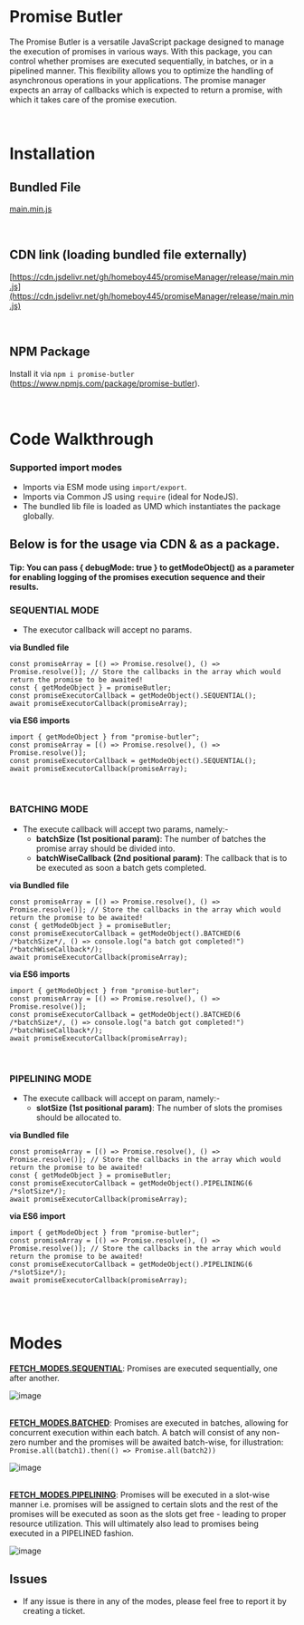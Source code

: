 # Promise Butler
The Promise Butler is a versatile JavaScript package designed to manage the execution of promises in various ways. With this package, you can control whether promises are executed sequentially, in batches, or in a pipelined manner. This flexibility allows you to optimize the handling of asynchronous operations in your applications. The promise manager expects an array of callbacks which is expected to return a promise, with which it takes care of the promise execution.

<br>

# Installation

## Bundled File
[main.min.js](https://github.com/homeboy445/promiseButler/blob/main/release/index.js)

<br>

## CDN link (loading bundled file externally)
[https://cdn.jsdelivr.net/gh/homeboy445/promiseManager/release/main.min.js](https://cdn.jsdelivr.net/gh/homeboy445/promiseManager/release/main.min.js)

<br>

## NPM Package
Install it via ```npm i promise-butler``` (https://www.npmjs.com/package/promise-butler).
<br>
<br>
<br>

# Code Walkthrough

### Supported import modes
- Imports via ESM mode using ```import/export```.
- Imports via Common JS using ```require``` (ideal for NodeJS).
- The bundled lib file is loaded as UMD which instantiates the package globally.

## Below is for the usage via CDN & as a package.

#### Tip: You can pass { debugMode: true } to getModeObject() as a parameter for enabling logging of the promises execution sequence and their results.

### SEQUENTIAL MODE
- The executor callback will accept no params.

<strong>via Bundled file</strong>
```
const promiseArray = [() => Promise.resolve(), () => Promise.resolve()]; // Store the callbacks in the array which would return the promise to be awaited!
const { getModeObject } = promiseButler;
const promiseExecutorCallback = getModeObject().SEQUENTIAL();
await promiseExecutorCallback(promiseArray);
```
<strong>via ES6 imports</strong>
```
import { getModeObject } from "promise-butler";
const promiseArray = [() => Promise.resolve(), () => Promise.resolve()];
const promiseExecutorCallback = getModeObject().SEQUENTIAL();
await promiseExecutorCallback(promiseArray);
```
<br>

### BATCHING MODE
- The execute callback will accept two params, namely:-
  - <strong>batchSize (1st positional param)</strong>: The number of batches the promise array should be divided into.
  - <strong>batchWiseCallback (2nd positional param)</strong>: The callback that is to be executed as soon a batch gets completed.

<strong>via Bundled file</strong>
```
const promiseArray = [() => Promise.resolve(), () => Promise.resolve()]; // Store the callbacks in the array which would return the promise to be awaited!
const { getModeObject } = promiseButler;
const promiseExecutorCallback = getModeObject().BATCHED(6 /*batchSize*/, () => console.log("a batch got completed!") /*batchWiseCallback*/);
await promiseExecutorCallback(promiseArray);
```
<strong>via ES6 imports</strong>
```
import { getModeObject } from "promise-butler";
const promiseArray = [() => Promise.resolve(), () => Promise.resolve()];
const promiseExecutorCallback = getModeObject().BATCHED(6 /*batchSize*/, () => console.log("a batch got completed!") /*batchWiseCallback*/);
await promiseExecutorCallback(promiseArray);
```
<br>

### PIPELINING MODE
- The execute callback will accept on param, namely:-
  - <strong>slotSize (1st positional param)</strong>: The number of slots the promises should be allocated to.

<strong>via Bundled file</strong>
```
const promiseArray = [() => Promise.resolve(), () => Promise.resolve()]; // Store the callbacks in the array which would return the promise to be awaited!
const { getModeObject } = promiseButler;
const promiseExecutorCallback = getModeObject().PIPELINING(6 /*slotSize*/);
await promiseExecutorCallback(promiseArray);
```
<strong>via ES6 import</strong>
```
import { getModeObject } from "promise-butler";
const promiseArray = [() => Promise.resolve(), () => Promise.resolve()]; // Store the callbacks in the array which would return the promise to be awaited!
const promiseExecutorCallback = getModeObject().PIPELINING(6 /*slotSize*/);
await promiseExecutorCallback(promiseArray);
```
<br>
<br>

# Modes
<strong><ins>FETCH_MODES.SEQUENTIAL</ins></strong>: Promises are executed sequentially, one after another.

![image](https://github.com/homeboy445/promiseManager/assets/61937872/4dc05ddc-d882-4f01-a0ba-386c31e1fd75)
<br>
<br>

<ins><strong>FETCH_MODES.BATCHED</strong></ins>: Promises are executed in batches, allowing for concurrent execution within each batch. A batch will consist of any non-zero number and the promises will be awaited batch-wise, for illustration: `Promise.all(batch1).then(() => Promise.all(batch2))`

![image](https://github.com/homeboy445/promiseManager/assets/61937872/4baa6352-4651-4087-ad67-bbd91c84bda1)
<br>
<br>

<ins><strong>FETCH_MODES.PIPELINING</strong></ins>: Promises will be executed in a slot-wise manner i.e. promises will be assigned to certain slots and the rest of the promises will be executed as soon as the slots get free - leading to proper resource utilization. This will ultimately also lead to promises being executed in a PIPELINED fashion.

![image](https://github.com/homeboy445/promiseManager/assets/61937872/7fe6a226-c5db-4384-a339-4879daa54c90)
<br>

## Issues
- If any issue is there in any of the modes, please feel free to report it by creating a ticket.

